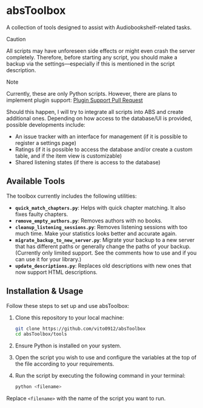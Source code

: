 # absToolbox

A collection of tools designed to assist with Audiobookshelf-related tasks.

> [!CAUTION]
> All scripts may have unforeseen side effects or might even crash the server completely. Therefore, before starting any script, you should make a backup via the settings—especially if this is mentioned in the script description.

> [!NOTE]  
> Currently, these are only Python scripts. However, there are plans to implement plugin support:
> [Plugin Support Pull Request](https://github.com/advplyr/audiobookshelf/pull/3745)
>
> Should this happen, I will try to integrate all scripts into ABS and create additional ones. Depending on how access to the database/UI is provided, possible developments include:
> - An issue tracker with an interface for management (if it is possible to register a settings page)
> - Ratings (if it is possible to access the database and/or create a custom table, and if the item view is customizable)
> - Shared listening states (if there is access to the database)


## Available Tools

The toolbox currently includes the following utilities:

- **`quick_match_chapters.py`**: Helps with quick chapter matching. It also fixes faulty chapters.
- **`remove_empty_authors.py`**: Removes authors with no books.
- **`cleanup_listening_sessions.py`**: Removes listening sessions with too much time. Make your statistics looks better and accurate again.
- **`migrate_backup_to_new_server.py`**: Migrate your backup to a new server that has different paths or generally change the paths of your backup. (Currently only limited support. See the comments how to use and if you can use it for your library.)
- **`update_descriptions.py`**: Replaces old descriptions with new ones that now support HTML descriptions.

## Installation & Usage

Follow these steps to set up and use absToolbox:

1. Clone this repository to your local machine:
   ```bash
   git clone https://github.com/vito0912/absToolbox
   cd absToolbox/tools
   ```

2. Ensure Python is installed on your system.

3. Open the script you wish to use and configure the variables at the top of the file according to your requirements.

4. Run the script by executing the following command in your terminal:
   ```bash
   python <filename>
   ```

Replace `<filename>` with the name of the script you want to run.
